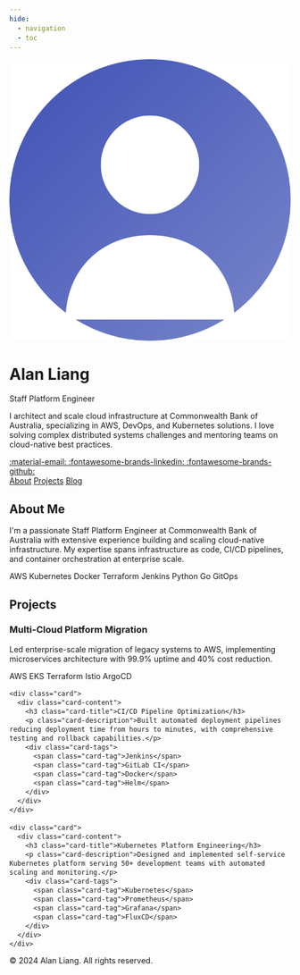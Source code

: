 ```yaml
---
hide:
  - navigation
  - toc
---
```


<div class="profile-container">
  <img src="assets/images/profile-photo.svg" alt="Alan Liang" class="profile-image">
  <h1 class="profile-name">Alan Liang</h1>
  <p class="profile-title">Staff Platform Engineer</p>
  <p class="profile-bio">I architect and scale cloud infrastructure at Commonwealth Bank of Australia, specializing in AWS, DevOps, and Kubernetes solutions. I love solving complex distributed systems challenges and mentoring teams on cloud-native best practices.</p>
  
  <div class="social-links">
    <a href="mailto:alan.liang@example.com" class="social-link">
      <span class="twemoji">:material-email:</span>
    </a>
    <a href="https://www.linkedin.com/in/alanliangdev/" class="social-link">
      <span class="twemoji">:fontawesome-brands-linkedin:</span>
    </a>
    <a href="https://github.com/alanliangdev" class="social-link">
      <span class="twemoji">:fontawesome-brands-github:</span>
    </a>
  </div>
  
  <div class="custom-nav">
    <a href="#about" class="custom-nav-link active">About</a>
    <a href="#projects" class="custom-nav-link">Projects</a>
    <a href="blog/" class="custom-nav-link">Blog</a>
  </div>
</div>

<div class="section" id="about">
  <h2 class="section-title">About Me</h2>
  <p>I'm a passionate Staff Platform Engineer at Commonwealth Bank of Australia with extensive experience building and scaling cloud-native infrastructure. My expertise spans infrastructure as code, CI/CD pipelines, and container orchestration at enterprise scale.</p>
  
  <div class="card-tags">
    <span class="card-tag">AWS</span>
    <span class="card-tag">Kubernetes</span>
    <span class="card-tag">Docker</span>
    <span class="card-tag">Terraform</span>
    <span class="card-tag">Jenkins</span>
    <span class="card-tag">Python</span>
    <span class="card-tag">Go</span>
    <span class="card-tag">GitOps</span>
  </div>
</div>

<div class="section" id="projects">
  <h2 class="section-title">Projects</h2>
  <div class="card-grid">
    <div class="card">
      <div class="card-content">
        <h3 class="card-title">Multi-Cloud Platform Migration</h3>
        <p class="card-description">Led enterprise-scale migration of legacy systems to AWS, implementing microservices architecture with 99.9% uptime and 40% cost reduction.</p>
        <div class="card-tags">
          <span class="card-tag">AWS EKS</span>
          <span class="card-tag">Terraform</span>
          <span class="card-tag">Istio</span>
          <span class="card-tag">ArgoCD</span>
        </div>
      </div>
    </div>
    
    <div class="card">
      <div class="card-content">
        <h3 class="card-title">CI/CD Pipeline Optimization</h3>
        <p class="card-description">Built automated deployment pipelines reducing deployment time from hours to minutes, with comprehensive testing and rollback capabilities.</p>
        <div class="card-tags">
          <span class="card-tag">Jenkins</span>
          <span class="card-tag">GitLab CI</span>
          <span class="card-tag">Docker</span>
          <span class="card-tag">Helm</span>
        </div>
      </div>
    </div>
    
    <div class="card">
      <div class="card-content">
        <h3 class="card-title">Kubernetes Platform Engineering</h3>
        <p class="card-description">Designed and implemented self-service Kubernetes platform serving 50+ development teams with automated scaling and monitoring.</p>
        <div class="card-tags">
          <span class="card-tag">Kubernetes</span>
          <span class="card-tag">Prometheus</span>
          <span class="card-tag">Grafana</span>
          <span class="card-tag">FluxCD</span>
        </div>
      </div>
    </div>
  </div>
</div>

<div class="footer">
  &copy; 2024 Alan Liang. All rights reserved.
</div>